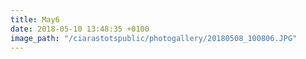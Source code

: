 ```yaml
---
title: May6
date: 2018-05-10 13:48:35 +0100
image_path: "/ciarastotspublic/photogallery/20180508_100806.JPG"
---
```

